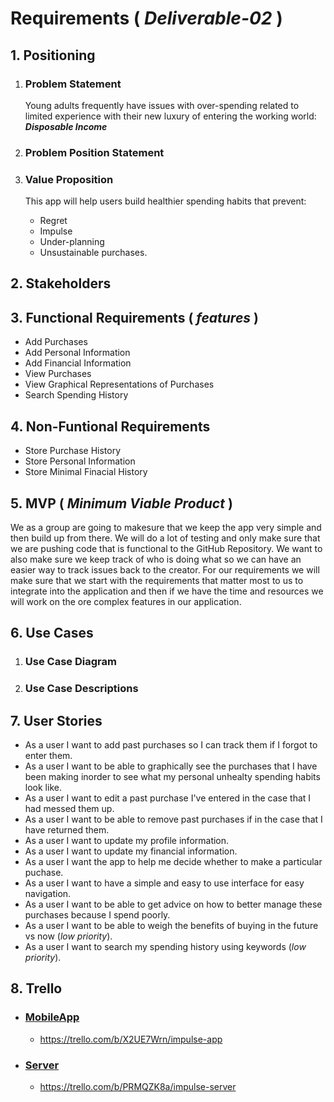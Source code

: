 # Requirements ( *Deliverable-02* )

## 1. Positioning
  1. ### Problem Statement
     Young adults frequently have issues with over-spending related to limited experience with their new luxury of entering the working world: ***Disposable Income***  

  1. ### Problem Position Statement

  1. ### Value Proposition 
      This app will help users build healthier spending habits that prevent: 
        * Regret
        * Impulse
        * Under-planning
        * Unsustainable purchases.

## 2. Stakeholders

## 3. Functional Requirements ( *features* )
  * Add Purchases
  * Add Personal Information
  * Add Financial Information
  * View Purchases
  * View Graphical Representations of Purchases
  * Search Spending History

## 4. Non-Funtional Requirements
  * Store Purchase History
  * Store Personal Information
  * Store Minimal Finacial History

## 5. MVP ( *Minimum Viable Product* )
  We as a group are going to makesure that we keep the app very simple and then build up from there. We will do a lot of testing and only make sure that we are pushing code that is functional to the GitHub Repository. We want to also make sure we keep track of who is doing what so we can have an easier way to track issues back to the creator. For our requirements we will make sure that we start with the requirements that matter most to us to integrate into the application and then if we have the time and resources we will work on the ore complex features in our application. 

## 6. Use Cases
  1. ### Use Case Diagram

  1. ### Use Case Descriptions

## 7. User Stories
  * As a user I want to add past purchases so I can track them if I forgot to enter them.
  * As a user I want to be able to graphically see the purchases that I have been making inorder to see what my personal unhealty spending habits look like.
  * As a user I want to edit a past purchase I've entered in the case that I had messed them up.
  * As a user I want to be able to remove past purchases if in the case that I have returned them.
  * As a user I want to update my profile information.
  * As a user I want to update my financial information.
  * As a user I want the app to help me decide whether to make a particular puchase.
  * As a user I want to have a simple and easy to use interface for easy navigation.
  * As a user I want to be able to get advice on how to better manage these purchases because I spend poorly.
  * As a user I want to be able to weigh the benefits of buying in the future vs now (*low priority*).
  * As a user I want to search my spending history using keywords (*low priority*).




## 8. Trello
* ### [MobileApp](https://trello.com/b/X2UE7Wrn/impulse-app)
    * https://trello.com/b/X2UE7Wrn/impulse-app
* ### [Server](https://trello.com/b/PRMQZK8a/impulse-server)
    * https://trello.com/b/PRMQZK8a/impulse-server
